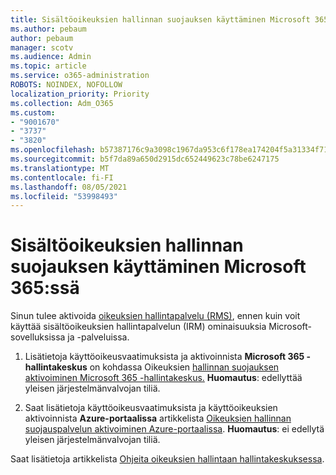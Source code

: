 ```yaml
---
title: Sisältöoikeuksien hallinnan suojauksen käyttäminen Microsoft 365:ssä
ms.author: pebaum
author: pebaum
manager: scotv
ms.audience: Admin
ms.topic: article
ms.service: o365-administration
ROBOTS: NOINDEX, NOFOLLOW
localization_priority: Priority
ms.collection: Adm_O365
ms.custom:
- "9001670"
- "3737"
- "3820"
ms.openlocfilehash: b57387176c9a3098c1967da953c6f178ea174204f5a31334f71ddd143d66d92c
ms.sourcegitcommit: b5f7da89a650d2915dc652449623c78be6247175
ms.translationtype: MT
ms.contentlocale: fi-FI
ms.lasthandoff: 08/05/2021
ms.locfileid: "53998493"
---
```

# <a name="use-rights-management-protection-with-microsoft-365"></a>Sisältöoikeuksien hallinnan suojauksen käyttäminen Microsoft 365:ssä

Sinun tulee aktivoida [oikeuksien hallintapalvelu (RMS)](https://docs.microsoft.com/azure/information-protection/what-is-azure-rms), ennen kuin voit käyttää sisältöoikeuksien hallintapalvelun (IRM) ominaisuuksia Microsoft-sovelluksissa ja -palveluissa.

1. Lisätietoja käyttöoikeusvaatimuksista ja aktivoinnista **Microsoft 365 -hallintakeskus** on kohdassa Oikeuksien [hallinnan suojauksen aktivoiminen Microsoft 365 -hallintakeskus.](https://docs.microsoft.com/azure/information-protection/activate-office365) **Huomautus**: edellyttää yleisen järjestelmänvalvojan tiliä.

2. Saat lisätietoja käyttöoikeusvaatimuksista ja käyttöoikeuksien aktivoinnista **Azure-portaalissa** artikkelista [Oikeuksien hallinnan suojauspalvelun aktivoiminen Azure-portaalissa](https://docs.microsoft.com/azure/information-protection/activate-azure). **Huomautus**: ei edellytä yleisen järjestelmänvalvojan tiliä.

Saat lisätietoja artikkelista [Ohjeita oikeuksien hallintaan hallintakeskuksessa](https://docs.microsoft.com/office365/enterprise/activate-rms-in-office-365).
